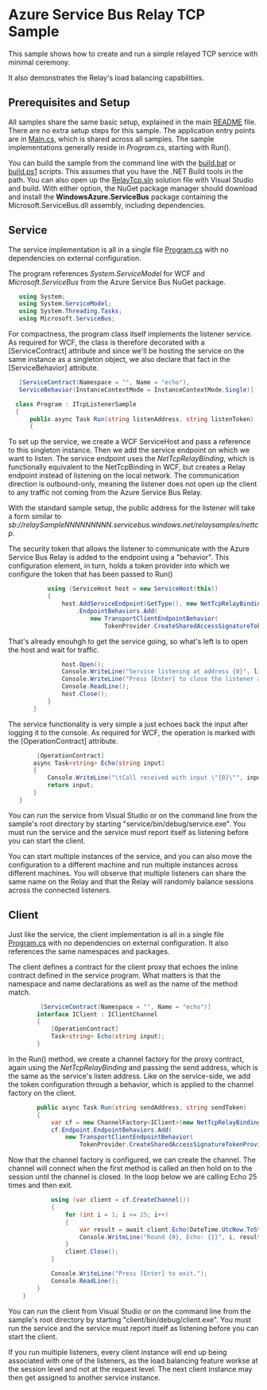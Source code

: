 ﻿# Azure Service Bus Relay TCP Sample

This sample shows how to create and run a simple relayed TCP service with minimal ceremony.

It also demonstrates the Relay's load balancing capabilities.   

## Prerequisites and Setup

All samples share the same basic setup, explained in the main [README](../README.md) file. There are no extra setup steps for this sample.
The application entry points are in [Main.cs](../common/Main.md), which is shared across all samples. The sample implementations generally 
reside in *Program.cs*, starting with Run().    

You can build the sample from the command line with the [build.bat](build.bat) or [build.ps1](build.ps1) scripts. This assumes that you 
have the .NET Build tools in the path. You can also open up the [RelayTcp.sln](RelayTcp.sln) solution file with Visual Studio and build.
With either option, the NuGet package manager should download and install the **WindowsAzure.ServiceBus** package containing the 
Microsoft.ServiceBus.dll assembly, including dependencies.     

## Service

The service implementation is all in a single file [Program.cs](Service/Program.cs) with no dependencies on external configuration.
 
The program references *System.ServiceModel* for WCF and *Microsoft.ServiceBus* from the Azure Service Bus NuGet package. 
 
 ```C#
    using System;
    using System.ServiceModel;
    using System.Threading.Tasks;
    using Microsoft.ServiceBus;
 ```   

For compactness, the program class itself implements the listener service. As required for WCF, the class is therefore decorated
with a [ServiceContract] attribute and since we'll be hosting the service on the same instance as a singleton object, we also declare 
that fact in the [ServiceBehavior] attribute.   

  ```C#
     [ServiceContract(Namespace = "", Name = "echo"),
     ServiceBehavior(InstanceContextMode = InstanceContextMode.Single)]

    class Program : ITcpListenerSample
    {
	    public async Task Run(string listenAddress, string listenToken)
        {
```

To set up the service, we create a WCF ServiceHost and pass a reference to this singleton instance. Then we add the service endpoint
on which we want to listen. The service endpoint uses the *NetTcpRelayBinding*, which is functionally equivalent to the NetTcpBinding in
WCF, but creates a Relay endpoint instead of listening on the local network. The communication direction is outbound-only, meaning the listener 
does not open up the client to any traffic not coming from the Azure Service Bus Relay. 

With the standard sample setup, the public address for the listener will take a form similar to *sb://relaySampleNNNNNNNNN.servicebus.windows.net/relaysamples/nettcp*.

The security token that allows the listener to communicate with the Azure Service Bus Relay is added to the endpoint using a "behavior". 
This configuration element, in turn, holds a token provider into which we configure the token that has been passed to Run()  

 ```C#
            using (ServiceHost host = new ServiceHost(this))
            {
                host.AddServiceEndpoint(GetType(), new NetTcpRelayBinding(), listenAddress)
                    .EndpointBehaviors.Add(
                        new TransportClientEndpointBehavior(
                            TokenProvider.CreateSharedAccessSignatureTokenProvider(listenToken)));
```

That's already enouhgh to get the service going, so what's left is to open the host and wait for traffic.       

 ```C#               
                host.Open();
                Console.WriteLine("Service listening at address {0}", listenAddress);
                Console.WriteLine("Press [Enter] to close the listener and exit.");
                Console.ReadLine();
                host.Close();
            }
        }
```

The service functionality is very simple a just echoes back the input after logging it to the console. As required for WCF, the 
operation is marked with the [OperationContract] attribute. 

 ```C#
         [OperationContract]
        async Task<string> Echo(string input)
        {
            Console.WriteLine("\tCall received with input \"{0}\"", input);
            return input;
        }
    }
```

You can run the service from Visual Studio or on the command line from the sample's root directory by starting "service/bin/debug/service.exe". You
must run the service and the service must report itself as listening before you can start the client.   

You can start multiple instances of the service, and you can also move the configuration to a different machine and run multiple 
instances across different machines. You will observe that multiple listeners can share the same name on the Relay and that the 
Relay will randomly balance sessions across the connected listeners.     

## Client
        
Just like the service, the client implementation is all in a single file [Program.cs](Client/Program.cs) with no dependencies on external configuration.
It also references the same namespaces and packages.

The client defines a contract for the client proxy that echoes the inline contract defined in the service program. What matters is that 
the namespace and name declarations as well as the name of the method match.

```C#
         [ServiceContract(Namespace = "", Name = "echo")]
        interface IClient : IClientChannel
        {
            [OperationContract]
            Task<string> Echo(string input);
        }
```

In the Run() method, we create a channel factory for the proxy contract, again using the *NetTcpRelayBinding* and passing the send address,
which is the same as the service's listen address. Like on the service-side, we add the token configuration through a behavior, which is 
applied to the channel factory on the client.     


```C#
        public async Task Run(string sendAddress, string sendToken)
        {
            var cf = new ChannelFactory<IClient>(new NetTcpRelayBinding(), sendAddress);
            cf.Endpoint.EndpointBehaviors.Add(
                new TransportClientEndpointBehavior(
                    TokenProvider.CreateSharedAccessSignatureTokenProvider(sendToken)));
```

Now that the channel factory is configured, we can create the channel. The channel will connect when the first method is called an then 
hold on to the session until the channel is closed. In the loop below we are calling Echo 25 times and then exit.  

```C#
            using (var client = cf.CreateChannel())
            {
                for (int i = 1; i <= 25; i++)
                {
                    var result = await client.Echo(DateTime.UtcNow.ToString());
                    Console.WriteLine("Round {0}, Echo: {1}", i, result);
                }
                client.Close();
            }

            Console.WriteLine("Press [Enter] to exit.");
            Console.ReadLine();
        }
    }
 ```
 
You can run the client from Visual Studio or on the command line from the sample's root directory by starting "client/bin/debug/client.exe". You
must run the service and the service must report itself as listening before you can start the client.

If you run multiple listeners, every client instance will end up being associated with one of the listeners, as the load balancing feature 
workse at the session level and not at the request level. The next client instance may then get assigned to another service instance.      
 
 